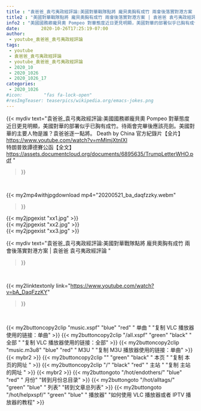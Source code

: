 ```yaml
---
title : "袁爸爸_袁弓夷政經評論:美國對華戰隊點將 龐貝奧胸有成竹 兩會後落實對港方案 | 袁爸爸 袁弓夷政經評論 "
title2 : "美國對華戰隊點將 龐貝奧胸有成竹 兩會後落實對港方案 | 袁爸爸 袁弓夷政經評論 "
info2 : "美國國務卿龐貝奧 Pompeo 對華態度近日更見明顯，美國對華的部署似乎已胸有成竹。待兩會完畢後應該亮劍。美國對華的主要人物是誰？袁爸爸逐一點將。  Death by China 官方紀錄片【全片】 https://www.youtube.com/watch?v=mMlmjXtnIXI 特朗普致譚德賽公函【全文】https://assets.documentcloud.org/documents/6895635/TrumpLetterWHO.pdf "
date:        2020-10-26T17:25:19-07:00
author:
 - youtube_袁爸爸_袁弓夷政經評論
tags:
 - youtube
 - 袁爸爸_袁弓夷政經評論
 - youtube_袁爸爸_袁弓夷政經評論
 - 2020_10
 - 2020_1026
 - 2020_1026_17
categories:
 - 2020_1026
#icon:        "fas fa-lock-open"
#resImgTeaser: teaserpics/wikipedia.org/emacs-jokes.png
---
```


{{< mydiv text="袁爸爸_袁弓夷政經評論:美國國務卿龐貝奧 Pompeo 對華態度近日更見明顯，美國對華的部署似乎已胸有成竹。待兩會完畢後應該亮劍。美國對華的主要人物是誰？袁爸爸逐一點將。  Death by China 官方紀錄片【全片】 https://www.youtube.com/watch?v=mMlmjXtnIXI 特朗普致譚德賽公函【全文】https://assets.documentcloud.org/documents/6895635/TrumpLetterWHO.pdf "
>}}
<br>


{{< my2mp4withjpgdownload mp4="20200521_ba_daqfzzky.webm"
>}}

{{< my2jpgexist "xx1.jpg" >}}<br>
{{< my2jpgexist "xx2.jpg" >}}<br>
{{< my2jpgexist "xx3.jpg" >}}<br>



{{< mydiv text="袁爸爸_袁弓夷政經評論:美國對華戰隊點將 龐貝奧胸有成竹 兩會後落實對港方案 | 袁爸爸 袁弓夷政經評論 "
>}}
<br>

{{< my2linktextonly link="https://www.youtube.com/watch?v=bA_DaqFzzKY"
>}}


<br>

{{< my2buttoncopy2clip "music.xspf"        "blue"   "red"    " 单曲 "  "复制 VLC 播放器使用的链接：单曲" >}} {{< my2buttoncopy2clip "/all.xspf"         "green"  "black"  " 全部 "  "复制 VLC 播放器使用的链接：全部" >}} {{< my2buttoncopy2clip "music.m3u8"        "blue"   "red"    " M3U  "    "复制 M3U 播放器使用的链接：单曲" >}} {{< mybr2 >}} {{< my2buttoncopy2clip ""                  "green"  "black"  " 本页 "    "复制 本页的网址 " >}} {{< my2buttoncopy2clip "/"                 "black"  "red"    " 主站 "    "复制 主站的网址 " >}} {{< mybr2 >}} {{< my2buttongoto      "/hot/endothers/"   "blue"   "red"    " 月份"   "转到月份总目录" >}} {{< my2buttongoto      "/hot/alltags/"     "green"  "blue"   " 列表"   "转到文章总列表" >}} {{< my2buttongoto      "/hot/helpxspf/"    "green"  "blue"   " 播放器" "如何使用 VLC 播放器或者 IPTV 播放器的教程" >}} 
